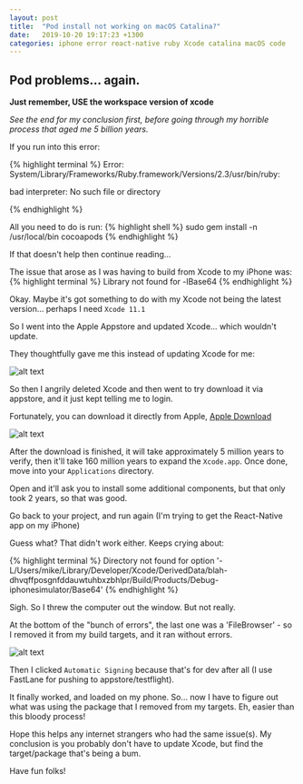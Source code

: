 ```yaml
---
layout: post
title:  "Pod install not working on macOS Catalina?"
date:   2019-10-20 19:17:23 +1300
categories: iphone error react-native ruby Xcode catalina macOS code
---
```


## Pod problems… again.

**Just remember, USE the workspace version of xcode**

*See the end for my conclusion first, before going through my horrible process that aged me 5 billion years.*

If you run into this error: 

{% highlight terminal %}
Error:  System/Library/Frameworks/Ruby.framework/Versions/2.3/usr/bin/ruby:

  bad interpreter: No such file or directory

{% endhighlight %}

All you need to do is run:
{% highlight shell %}
sudo gem install -n /usr/local/bin cocoapods
{% endhighlight %}

If that doesn't help then continue reading...

The issue that arose as I was having to build from Xcode to my iPhone was:
{% highlight terminal %}
Library not found for -lBase64
{% endhighlight %}

Okay. Maybe it's got something to do with my Xcode not being the latest version… perhaps I need `Xcode 11.1`

So I went into the Apple Appstore and updated Xcode… which wouldn't update.

They thoughtfully gave me this instead of updating Xcode for me: 

![alt text](https://i.imgur.com/goRNjjU.png "FFS Apple- why can't you just WORK?!")



So then I angrily deleted Xcode and then went to try download it via appstore, and it just kept telling me to login.

Fortunately, you can download it directly from Apple, [Apple Download](https://developer.apple.com/download/more/)

![alt text](https://i.imgur.com/iN9Fka6.png "Downloading xcode from Apple")


After the download is finished, it will take approximately 5 million years to verify, then it'll take 160 million years to expand the `Xcode.app`. Once done, move into your `Applications` directory. 

Open and it'll ask you to install some additional components, but that only took 2 years, so that was good.

Go back to your project, and run again (I'm trying to get the React-Native app on my iPhone)

Guess what? That didn't work either. Keeps crying about:

{% highlight terminal %}
Directory not found for option '-L/Users/mike/Library/Developer/Xcode/DerivedData/blah-dhvqffposgnfddauwtuhbxzbhlpr/Build/Products/Debug-iphonesimulator/Base64'
{% endhighlight %}




Sigh. So I threw the computer out the window. But not really. 

At the bottom of the "bunch of errors", the last one was a 'FileBrowser' - so I removed it from my build targets, and it ran without errors.

![alt text](https://i.imgur.com/4XomjJV.png "Freaking ERRRRRRRORS EVERYWHEREEEEEE")

Then I clicked `Automatic Signing` because that's for dev after all (I use FastLane for pushing to appstore/testflight).

It finally worked, and loaded on my phone. So… now I have to figure out what was using the package that I removed from my targets. Eh, easier than this bloody process!

Hope this helps any internet strangers who had the same issue(s). My conclusion is you probably don't have to update Xcode, but find the target/package that's being a bum.

Have fun folks!



